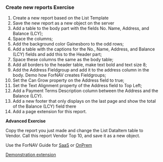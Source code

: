 ### Create new reports Exercise

1. Create a new report based on the List Template
1. Save the new report as a new object on the server
1. Add a table to the body part with the fields No. Name, Address, and Balance (LCY);
1. Space the columns;
1. Add the background color Gainesboro to the odd rows;
1. Add a table with the captions for the No., Name, Address, and Balance (LCY) fields and add this to the Header part;
1. Space these columns the same as the body table;
1. Add all borders to the header table, make text bold and text size 8;
1. Add the Address Fieldgroup and add it to the address column in the body. Demo how ForNAV creates Fieldgroups; 
1. Set the Can Grow property on the Address field to true;
1. Set the Text Alignment property of the Address field to Top Left;
1. Add a Payment Terms Description column between the Address and the Balance (LCY).
1. Add a new footer that only displays on the last page and show the total of the Balance (LCY) field there
1. Add a page extension for this report.
<!-- 1. Sort Customers with the highest balance first, go to the properties of the list, go to Data Item Table View. Sort Descending on the field Balance (LCY); -->
<!-- 1. Only display the first ten records. Set Max Iteration to 10. -->

**Advanced Exercise**

Copy the report you just made and change the List DataItem table to Vendor. Call this report Vendor Top 10, and save it as a new object.


Use the ForNAV Guide for [SaaS]() or [OnPrem]()

[Demonstration extension]()

<!-- ToDO -> edit links -->

<!-- ### Sample scripts

**Get the ForNAV Setup table**
```JavaScript
ForNAVSetup.Get();
ForNAVSetup.CalcFields('Logo');
``` -->